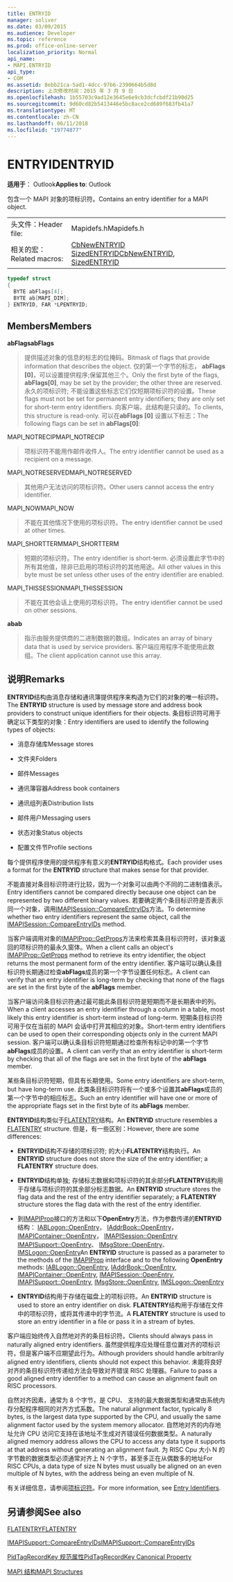 ```yaml
---
title: ENTRYID
manager: soliver
ms.date: 03/09/2015
ms.audience: Developer
ms.topic: reference
ms.prod: office-online-server
localization_priority: Normal
api_name:
- MAPI.ENTRYID
api_type:
- COM
ms.assetid: 8ebb21ca-5ad1-4dcc-97b6-2390664b5d8d
description: 上次修改时间：2015 年 3 月 9 日
ms.openlocfilehash: 1b55703c9ad12e3645e6e9cb3dcfcbdf21b90d25
ms.sourcegitcommit: 9d60cd82b5413446e5bc8ace2cd689f683fb41a7
ms.translationtype: MT
ms.contentlocale: zh-CN
ms.lasthandoff: 06/11/2018
ms.locfileid: "19774877"
---
```

# <a name="entryid"></a><span data-ttu-id="7b5b1-103">ENTRYID</span><span class="sxs-lookup"><span data-stu-id="7b5b1-103">ENTRYID</span></span>

  
  
<span data-ttu-id="7b5b1-104">**适用于**： Outlook</span><span class="sxs-lookup"><span data-stu-id="7b5b1-104">**Applies to**: Outlook</span></span> 
  
<span data-ttu-id="7b5b1-105">包含一个 MAPI 对象的项标识符。</span><span class="sxs-lookup"><span data-stu-id="7b5b1-105">Contains an entry identifier for a MAPI object.</span></span> 
  
|||
|:-----|:-----|
|<span data-ttu-id="7b5b1-106">头文件：</span><span class="sxs-lookup"><span data-stu-id="7b5b1-106">Header file:</span></span>  <br/> |<span data-ttu-id="7b5b1-107">Mapidefs.h</span><span class="sxs-lookup"><span data-stu-id="7b5b1-107">Mapidefs.h</span></span>  <br/> |
|<span data-ttu-id="7b5b1-108">相关的宏：</span><span class="sxs-lookup"><span data-stu-id="7b5b1-108">Related macros:</span></span>  <br/> |<span data-ttu-id="7b5b1-109">[CbNewENTRYID](cbnewentryid.md) [SizedENTRYID](sizedentryid.md)</span><span class="sxs-lookup"><span data-stu-id="7b5b1-109">[CbNewENTRYID](cbnewentryid.md), [SizedENTRYID](sizedentryid.md)</span></span> <br/> |
   
```cpp
typedef struct
{
  BYTE abFlags[4];
  BYTE ab[MAPI_DIM];
} ENTRYID, FAR *LPENTRYID;

```

## <a name="members"></a><span data-ttu-id="7b5b1-110">Members</span><span class="sxs-lookup"><span data-stu-id="7b5b1-110">Members</span></span>

 <span data-ttu-id="7b5b1-111">**abFlags**</span><span class="sxs-lookup"><span data-stu-id="7b5b1-111">**abFlags**</span></span>
  
> <span data-ttu-id="7b5b1-112">提供描述对象的信息的标志的位掩码。</span><span class="sxs-lookup"><span data-stu-id="7b5b1-112">Bitmask of flags that provide information that describes the object.</span></span> <span data-ttu-id="7b5b1-113">仅的第一个字节的标志， **abFlags [0]**，可以设置提供程序;保留其他三个。</span><span class="sxs-lookup"><span data-stu-id="7b5b1-113">Only the first byte of the flags, **abFlags[0]**, may be set by the provider; the other three are reserved.</span></span> <span data-ttu-id="7b5b1-114">永久的项标识符; 不能设置这些标志它们仅短期项标识符的设置。</span><span class="sxs-lookup"><span data-stu-id="7b5b1-114">These flags must not be set for permanent entry identifiers; they are only set for short-term entry identifiers.</span></span> <span data-ttu-id="7b5b1-115">向客户端，此结构是只读的。</span><span class="sxs-lookup"><span data-stu-id="7b5b1-115">To clients, this structure is read-only.</span></span> <span data-ttu-id="7b5b1-116">可以在**abFlags [0]** 设置以下标志：</span><span class="sxs-lookup"><span data-stu-id="7b5b1-116">The following flags can be set in **abFlags[0]**:</span></span>
    
<span data-ttu-id="7b5b1-117">MAPI_NOTRECIP</span><span class="sxs-lookup"><span data-stu-id="7b5b1-117">MAPI_NOTRECIP</span></span> 
  
> <span data-ttu-id="7b5b1-118">项标识符不能用作邮件收件人。</span><span class="sxs-lookup"><span data-stu-id="7b5b1-118">The entry identifier cannot be used as a recipient on a message.</span></span>
    
<span data-ttu-id="7b5b1-119">MAPI_NOTRESERVED</span><span class="sxs-lookup"><span data-stu-id="7b5b1-119">MAPI_NOTRESERVED</span></span> 
  
> <span data-ttu-id="7b5b1-120">其他用户无法访问的项标识符。</span><span class="sxs-lookup"><span data-stu-id="7b5b1-120">Other users cannot access the entry identifier.</span></span>
    
<span data-ttu-id="7b5b1-121">MAPI_NOW</span><span class="sxs-lookup"><span data-stu-id="7b5b1-121">MAPI_NOW</span></span> 
  
> <span data-ttu-id="7b5b1-122">不能在其他情况下使用的项标识符。</span><span class="sxs-lookup"><span data-stu-id="7b5b1-122">The entry identifier cannot be used at other times.</span></span>
    
<span data-ttu-id="7b5b1-123">MAPI_SHORTTERM</span><span class="sxs-lookup"><span data-stu-id="7b5b1-123">MAPI_SHORTTERM</span></span> 
  
> <span data-ttu-id="7b5b1-124">短期的项标识符。</span><span class="sxs-lookup"><span data-stu-id="7b5b1-124">The entry identifier is short-term.</span></span> <span data-ttu-id="7b5b1-125">必须设置此字节中的所有其他值，除非已启用的项标识符的其他用途。</span><span class="sxs-lookup"><span data-stu-id="7b5b1-125">All other values in this byte must be set unless other uses of the entry identifier are enabled.</span></span>
    
<span data-ttu-id="7b5b1-126">MAPI_THISSESSION</span><span class="sxs-lookup"><span data-stu-id="7b5b1-126">MAPI_THISSESSION</span></span> 
  
> <span data-ttu-id="7b5b1-127">不能在其他会话上使用的项标识符。</span><span class="sxs-lookup"><span data-stu-id="7b5b1-127">The entry identifier cannot be used on other sessions.</span></span>
    
 <span data-ttu-id="7b5b1-128">**ab**</span><span class="sxs-lookup"><span data-stu-id="7b5b1-128">**ab**</span></span>
  
> <span data-ttu-id="7b5b1-129">指示由服务提供商的二进制数据的数组。</span><span class="sxs-lookup"><span data-stu-id="7b5b1-129">Indicates an array of binary data that is used by service providers.</span></span> <span data-ttu-id="7b5b1-130">客户端应用程序不能使用此数组。</span><span class="sxs-lookup"><span data-stu-id="7b5b1-130">The client application cannot use this array.</span></span>
    
## <a name="remarks"></a><span data-ttu-id="7b5b1-131">说明</span><span class="sxs-lookup"><span data-stu-id="7b5b1-131">Remarks</span></span>

<span data-ttu-id="7b5b1-132">**ENTRYID**结构由消息存储和通讯簿提供程序来构造为它们的对象的唯一标识符。</span><span class="sxs-lookup"><span data-stu-id="7b5b1-132">The **ENTRYID** structure is used by message store and address book providers to construct unique identifiers for their objects.</span></span> <span data-ttu-id="7b5b1-133">条目标识符可用于确定以下类型的对象：</span><span class="sxs-lookup"><span data-stu-id="7b5b1-133">Entry identifiers are used to identify the following types of objects:</span></span> 
  
- <span data-ttu-id="7b5b1-134">消息存储库</span><span class="sxs-lookup"><span data-stu-id="7b5b1-134">Message stores</span></span>
    
- <span data-ttu-id="7b5b1-135">文件夹</span><span class="sxs-lookup"><span data-stu-id="7b5b1-135">Folders</span></span>
    
- <span data-ttu-id="7b5b1-136">邮件</span><span class="sxs-lookup"><span data-stu-id="7b5b1-136">Messages</span></span>
    
- <span data-ttu-id="7b5b1-137">通讯簿容器</span><span class="sxs-lookup"><span data-stu-id="7b5b1-137">Address book containers</span></span>
    
- <span data-ttu-id="7b5b1-138">通讯组列表</span><span class="sxs-lookup"><span data-stu-id="7b5b1-138">Distribution lists</span></span>
    
- <span data-ttu-id="7b5b1-139">邮件用户</span><span class="sxs-lookup"><span data-stu-id="7b5b1-139">Messaging users</span></span>
    
- <span data-ttu-id="7b5b1-140">状态对象</span><span class="sxs-lookup"><span data-stu-id="7b5b1-140">Status objects</span></span>
    
- <span data-ttu-id="7b5b1-141">配置文件节</span><span class="sxs-lookup"><span data-stu-id="7b5b1-141">Profile sections</span></span>
    
<span data-ttu-id="7b5b1-142">每个提供程序使用的提供程序有意义的**ENTRYID**结构格式。</span><span class="sxs-lookup"><span data-stu-id="7b5b1-142">Each provider uses a format for the **ENTRYID** structure that makes sense for that provider.</span></span> 
  
<span data-ttu-id="7b5b1-143">不能直接对条目标识符进行比较，因为一个对象可以由两个不同的二进制值表示。</span><span class="sxs-lookup"><span data-stu-id="7b5b1-143">Entry identifiers cannot be compared directly because one object can be represented by two different binary values.</span></span> <span data-ttu-id="7b5b1-144">若要确定两个条目标识符是否表示同一个对象，调用[IMAPISession::CompareEntryIDs](imapisession-compareentryids.md)方法。</span><span class="sxs-lookup"><span data-stu-id="7b5b1-144">To determine whether two entry identifiers represent the same object, call the [IMAPISession::CompareEntryIDs](imapisession-compareentryids.md) method.</span></span> 
  
<span data-ttu-id="7b5b1-145">当客户端调用对象的[IMAPIProp::GetProps](imapiprop-getprops.md)方法来检索其条目标识符时，该对象返回的项标识符的最永久窗体。</span><span class="sxs-lookup"><span data-stu-id="7b5b1-145">When a client calls an object's [IMAPIProp::GetProps](imapiprop-getprops.md) method to retrieve its entry identifier, the object returns the most permanent form of the entry identifier.</span></span> <span data-ttu-id="7b5b1-146">客户端可以确认条目标识符长期通过检查**abFlags**成员的第一个字节设置任何标志。</span><span class="sxs-lookup"><span data-stu-id="7b5b1-146">A client can verify that an entry identifier is long-term by checking that none of the flags are set in the first byte of the **abFlags** member.</span></span> 
  
<span data-ttu-id="7b5b1-147">当客户端访问条目标识符通过最可能此条目标识符是短期而不是长期表中的列。</span><span class="sxs-lookup"><span data-stu-id="7b5b1-147">When a client accesses an entry identifier through a column in a table, most likely this entry identifier is short-term instead of long-term.</span></span> <span data-ttu-id="7b5b1-148">短期条目标识符可用于仅在当前的 MAPI 会话中打开其相应的对象。</span><span class="sxs-lookup"><span data-stu-id="7b5b1-148">Short-term entry identifiers can be used to open their corresponding objects only in the current MAPI session.</span></span> <span data-ttu-id="7b5b1-149">客户端可以确认条目标识符短期通过检查所有标记中的第一个字节**abFlags**成员的设置。</span><span class="sxs-lookup"><span data-stu-id="7b5b1-149">A client can verify that an entry identifier is short-term by checking that all of the flags are set in the first byte of the **abFlags** member.</span></span> 
  
<span data-ttu-id="7b5b1-150">某些条目标识符短期，但具有长期使用。</span><span class="sxs-lookup"><span data-stu-id="7b5b1-150">Some entry identifiers are short-term, but have long-term use.</span></span> <span data-ttu-id="7b5b1-151">此类条目标识符将有一个或多个设置其**abFlags**成员的第一个字节中的相应标志。</span><span class="sxs-lookup"><span data-stu-id="7b5b1-151">Such an entry identifier will have one or more of the appropriate flags set in the first byte of its **abFlags** member.</span></span> 
  
<span data-ttu-id="7b5b1-152">**ENTRYID**结构类似于[FLATENTRY](flatentry.md)结构。</span><span class="sxs-lookup"><span data-stu-id="7b5b1-152">An **ENTRYID** structure resembles a [FLATENTRY](flatentry.md) structure.</span></span> <span data-ttu-id="7b5b1-153">但是，有一些区别：</span><span class="sxs-lookup"><span data-stu-id="7b5b1-153">However, there are some differences:</span></span> 
  
- <span data-ttu-id="7b5b1-154">**ENTRYID**结构不存储的项标识符; 的大小**FLATENTRY**结构执行。</span><span class="sxs-lookup"><span data-stu-id="7b5b1-154">An **ENTRYID** structure does not store the size of the entry identifier; a **FLATENTRY** structure does.</span></span> 
    
- <span data-ttu-id="7b5b1-155">**ENTRYID**结构单独; 存储标志数据和项标识符的其余部分**FLATENTRY**结构用于存储与项标识符的其余部分标志数据。</span><span class="sxs-lookup"><span data-stu-id="7b5b1-155">An **ENTRYID** structure stores the flag data and the rest of the entry identifier separately; a **FLATENTRY** structure stores the flag data with the rest of the entry identifier.</span></span> 
    
- <span data-ttu-id="7b5b1-156">到[IMAPIProp](imapipropiunknown.md)接口的方法和以下**OpenEntry**方法，作为参数传递的**ENTRYID**结构： [IABLogon::OpenEntry](iablogon-openentry.md)， [IAddrBook::OpenEntry](iaddrbook-openentry.md)， [IMAPIContainer::OpenEntry](imapicontainer-openentry.md)， [IMAPISession::OpenEntry](imapisession-openentry.md) [IMAPISupport::OpenEntry](imapisupport-openentry.md)、 [IMsgStore::OpenEntry](imsgstore-openentry.md)、 [IMSLogon::OpenEntry](imslogon-openentry.md)</span><span class="sxs-lookup"><span data-stu-id="7b5b1-156">An **ENTRYID** structure is passed as a parameter to the methods of the [IMAPIProp](imapipropiunknown.md) interface and to the following **OpenEntry** methods: [IABLogon::OpenEntry](iablogon-openentry.md), [IAddrBook::OpenEntry](iaddrbook-openentry.md), [IMAPIContainer::OpenEntry](imapicontainer-openentry.md), [IMAPISession::OpenEntry](imapisession-openentry.md), [IMAPISupport::OpenEntry](imapisupport-openentry.md), [IMsgStore::OpenEntry](imsgstore-openentry.md), [IMSLogon::OpenEntry](imslogon-openentry.md)</span></span>
    
- <span data-ttu-id="7b5b1-157">**ENTRYID**结构用于存储在磁盘上的项标识符。</span><span class="sxs-lookup"><span data-stu-id="7b5b1-157">An **ENTRYID** structure is used to store an entry identifier on disk.</span></span> <span data-ttu-id="7b5b1-158">**FLATENTRY**结构用于存储在文件中的项标识符，或将其传递中的字节流。</span><span class="sxs-lookup"><span data-stu-id="7b5b1-158">A **FLATENTRY** structure is used to store an entry identifier in a file or pass it in a stream of bytes.</span></span> 
    
<span data-ttu-id="7b5b1-159">客户端应始终传入自然地对齐的条目标识符。</span><span class="sxs-lookup"><span data-stu-id="7b5b1-159">Clients should always pass in naturally aligned entry identifiers.</span></span> <span data-ttu-id="7b5b1-160">虽然提供程序应处理任意位置对齐的项标识符，但是客户端不应期望此行为。</span><span class="sxs-lookup"><span data-stu-id="7b5b1-160">Although providers should handle arbitrarily aligned entry identifiers, clients should not expect this behavior.</span></span> <span data-ttu-id="7b5b1-161">未能将良好对齐的条目标识符传递给方法会导致对齐错误 RISC 处理器。</span><span class="sxs-lookup"><span data-stu-id="7b5b1-161">Failure to pass a good aligned entry identifier to a method can cause an alignment fault on RISC processors.</span></span> 
  
<span data-ttu-id="7b5b1-162">自然对齐因素，通常为 8 个字节，是 CPU、 支持的最大数据类型和通常由系统内存分配程序相同的对齐方式系数。</span><span class="sxs-lookup"><span data-stu-id="7b5b1-162">The natural alignment factor, typically 8 bytes, is the largest data type supported by the CPU, and usually the same alignment factor used by the system memory allocator.</span></span> <span data-ttu-id="7b5b1-163">自然地对齐的内存地址允许 CPU 访问它支持在该地址不生成对齐错误任何数据类型。</span><span class="sxs-lookup"><span data-stu-id="7b5b1-163">A naturally aligned memory address allows the CPU to access any data type it supports at that address without generating an alignment fault.</span></span> <span data-ttu-id="7b5b1-164">为 RISC Cpu 大小 N 的字节数的数据类型必须通常对齐上 N 个字节，甚至多正在从偶数多的地址</span><span class="sxs-lookup"><span data-stu-id="7b5b1-164">For RISC CPUs, a data type of size N bytes must usually be aligned on an even multiple of N bytes, with the address being an even multiple of N.</span></span>
  
<span data-ttu-id="7b5b1-165">有关详细信息，请参阅[项标识符](mapi-entry-identifiers.md)。</span><span class="sxs-lookup"><span data-stu-id="7b5b1-165">For more information, see [Entry Identifiers](mapi-entry-identifiers.md).</span></span> 
  
## <a name="see-also"></a><span data-ttu-id="7b5b1-166">另请参阅</span><span class="sxs-lookup"><span data-stu-id="7b5b1-166">See also</span></span>



[<span data-ttu-id="7b5b1-167">FLATENTRY</span><span class="sxs-lookup"><span data-stu-id="7b5b1-167">FLATENTRY</span></span>](flatentry.md)
  
[<span data-ttu-id="7b5b1-168">IMAPISupport::CompareEntryIDs</span><span class="sxs-lookup"><span data-stu-id="7b5b1-168">IMAPISupport::CompareEntryIDs</span></span>](imapisupport-compareentryids.md)
  
[<span data-ttu-id="7b5b1-169">PidTagRecordKey 规范属性</span><span class="sxs-lookup"><span data-stu-id="7b5b1-169">PidTagRecordKey Canonical Property</span></span>](pidtagrecordkey-canonical-property.md)


[<span data-ttu-id="7b5b1-170">MAPI 结构</span><span class="sxs-lookup"><span data-stu-id="7b5b1-170">MAPI Structures</span></span>](mapi-structures.md)

